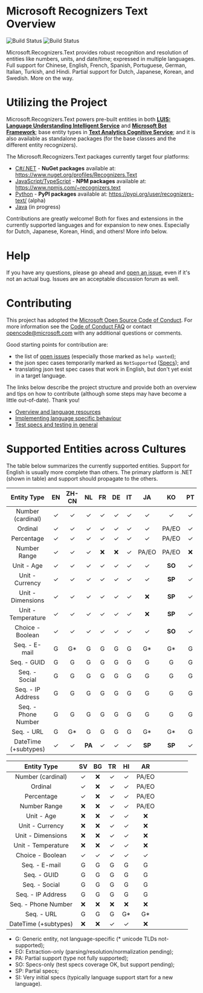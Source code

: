 # Microsoft Recognizers Text Overview

![Build Status](https://msrasia.visualstudio.com/_apis/public/build/definitions/310c848f-b260-4305-9255-b97bfb69974b/116/badge)
![Build Status](https://ci.appveyor.com/api/projects/status/github/Microsoft/Recognizers-Text?branch=master&svg=true&passingText=all%20plats%20-%20OK)

Microsoft.Recognizers.Text provides robust recognition and resolution of entities like numbers, units, and date/time; expressed in multiple languages. Full support for Chinese, English, French, Spanish, Portuguese, German, Italian, Turkish, and Hindi. Partial support for Dutch, Japanese, Korean, and Swedish. More on the way.

# Utilizing the Project

Microsoft.Recognizers.Text powers pre-built entities in both [**LUIS: Language Understanding Intelligent Service**](https://www.luis.ai/home) and [**Microsoft Bot Framework**](https://dev.botframework.com/); base entity types in [**Text Analytics Cognitive Service**](https://docs.microsoft.com/en-us/azure/cognitive-services/text-analytics/how-tos/text-analytics-how-to-entity-linking); and it is also available as standalone packages (for the base classes and the different entity recognizers).

The Microsoft.Recognizers.Text packages currently target four platforms:
* [C#/.NET](https://github.com/Microsoft/Recognizers-Text/tree/master/.NET) - **NuGet packages** available at: https://www.nuget.org/profiles/Recognizers.Text
* [JavaScript/TypeScript](https://github.com/Microsoft/Recognizers-Text/tree/master/JavaScript/packages/recognizers-text-suite) - **NPM packages** available at: https://www.npmjs.com/~recognizers.text
* [Python](https://github.com/Microsoft/Recognizers-Text/tree/master/Python) - **PyPI packages** available at: https://pypi.org/user/recognizers-text/ (alpha)
* [Java](https://github.com/Microsoft/Recognizers-Text/tree/master/Java) (in progress)

Contributions are greatly welcome! Both for fixes and extensions in the currently supported languages and for expansion to new ones.
Especially for Dutch, Japanese, Korean, Hindi, and others! More info below.

# Help

If you have any questions, please go ahead and [open an issue](https://github.com/Microsoft/Recognizers-Text/issues/new/choose), even if it's not an actual bug. Issues are an acceptable discussion forum as well.

# Contributing

This project has adopted the [Microsoft Open Source Code of Conduct](https://opensource.microsoft.com/codeofconduct/). For more information see the [Code of Conduct FAQ](https://opensource.microsoft.com/codeofconduct/faq/) or contact [opencode@microsoft.com](mailto:opencode@microsoft.com) with any additional questions or comments.

Good starting points for contribution are:
* the list of [open issues](https://github.com/Microsoft/Recognizers-Text/issues) (especially those marked as ```help wanted```); 
* the json spec cases temporarily marked as ```NotSupported``` ([Specs](./Specs)); and
* translating json test spec cases that work in English, but don't yet exist in a target language.

The links below describe the project structure and provide both an overview and tips on how to contribute (although some steps may have become a little out-of-date). Thank you!

* [Overview and language resources](https://blog.botframework.com/2018/01/24/contributing-luis-microsoft-recognizers-text-part-1/)
* [Implementing language specific behaviour](https://blog.botframework.com/2018/02/01/contributing-luis-microsoft-recognizers-text-part-2/)
* [Test specs and testing in general](https://blog.botframework.com/2018/02/12/contributing-luis-microsoft-recognizers-text-part-3/)

# Supported Entities across Cultures

The table below summarizes the currently supported entities. Support for English is usually more complete than others. The primary platform is .NET (shown in table) and support should propagate to the others.

| Entity Type       | EN      | ZH-CN   | NL    | FR     | DE    | IT      | JA     | KO     | PT     | ES      |
|:-----------------:|:-------:|:-------:|:-----:|:------:|:-----:|:-------:|:------:|:------:|:------:|:-------:| 
| Number (cardinal)    | ✓    | ✓       | ✓    | ✓     | ✓     | ✓       | ✓      | ✓      | ✓     | ✓       |
| Ordinal              | ✓    | ✓       | ✓    | ✓     | ✓     | ✓       | ✓      | PA/EO  | ✓     | ✓       |
| Percentage           | ✓    | ✓       | ✓    | ✓     | ✓     | ✓       | ✓      | PA/EO  | ✓     | ✓       |
| Number Range         | ✓    | ✓       | ✓    | :x:    | :x:   | ✓      | PA/EO   | PA/EO  | :x:    | ✓      |
| Unit - Age           | ✓    | ✓       | ✓    | ✓     | ✓     | ✓       | ✓      | **SO** | ✓     | ✓       |
| Unit - Currency      | ✓    | ✓       | ✓    | ✓     | ✓     | ✓       | ✓      | **SP** | ✓     | ✓       |
| Unit - Dimensions    | ✓    | ✓       | ✓    | ✓     | ✓     | ✓       | :x:    | **SP** | ✓      | ✓      | 
| Unit - Temperature   | ✓    | ✓       | ✓    | ✓     | ✓     | ✓       | :x:    | **SP** | ✓      | ✓      | 
| Choice - Boolean     | ✓    | ✓       | ✓    | ✓     | ✓     | ✓       | ✓      | **SO** | ✓     | ✓       | 
| Seq. - E-mail        | G    | G*       | G    | G      | G     | G       | G*     | G*     | G      | G       |
| Seq. - GUID          | G    | G        | G    | G      | G     | G       | G      | G      | G      | G       |
| Seq. - Social        | G    | G        | G    | G      | G     | G       | G      | G      | G      | G       |
| Seq. - IP Address    | G    | G        | G    | G      | G     | G       | G      | G      | G      | G       |
| Seq. - Phone Number  | G    | G        | G    | G      | G     | G       | G      | G      | G      | G       |
| Seq. - URL           | G    | G*       | G    | G      | G     | G       | G*     | G*     | G      | G       |
| DateTime (+subtypes) | ✓    | ✓       | **PA** | ✓    | ✓     | ✓      | **SP** | **SP** | ✓     | ✓       | 

| Entity Type       | SV      | BG      | TR    | HI     | AR    |         |        |        |        |         |
|:-----------------:|:-------:|:-------:|:-----:|:------:|:-----:|:-------:|:------:|:------:|:------:|:-------:| 
| Number (cardinal)    | ✓    | :x:     | ✓    | ✓      | PA/EO |         |        |        |        |         |
| Ordinal              | ✓    | :x:     | ✓    | ✓      | PA/EO |         |        |        |        |         |
| Percentage           | ✓    | :x:     | ✓    | ✓      | PA/EO |         |        |        |        |         |
| Number Range         | :x:  | :x:     | ✓     | ✓     | PA/EO |         |        |        |        |         |
| Unit - Age           | :x:  | :x:     | ✓     | ✓     | :x:   |         |        |        |        |         |
| Unit - Currency      | :x:  | :x:     | ✓     | ✓     | :x:   |         |        |        |        |         |
| Unit - Dimensions    | :x:  | :x:     | ✓     | ✓     | :x:   |         |        |        |        |         | 
| Unit - Temperature   | :x:  | :x:     | ✓     | ✓     | :x:   |         |        |        |        |         | 
| Choice - Boolean     | ✓    | ✓      | ✓     | ✓      | ✓    |         |        |        |        |         |
| Seq. - E-mail        | G    | G       | G     | G      | G     |         |        |        |        |         |
| Seq. - GUID          | G    | G       | G     | G      | G     |         |        |        |        |         |
| Seq. - Social        | G    | G       | G     | G      | G     |         |        |        |        |         |
| Seq. - IP Address    | G    | G       | G     | G      | G     |         |        |        |        |         |
| Seq. - Phone Number  | :x:  | :x:     | :x:   | :x:    | :x:   |         |        |        |        |         |
| Seq. - URL           | G    | G       | G     | G*     | G*    |         |        |        |        |         |
| DateTime (+subtypes) | :x:  | :x:     | ✓     | ✓      | :x:   |         |        |        |        |         |

* G: Generic entity, not language-specific (* unicode TLDs not-supported);
* EO: Extraction-only (parsing/resolution/normalization pending);
* PA: Partial support (type not fully supported);
* SO: Specs-only (test specs coverage OK, but support pending);
* SP: Partial specs;
* SI: Very initial specs (typically language support start for a new language).
